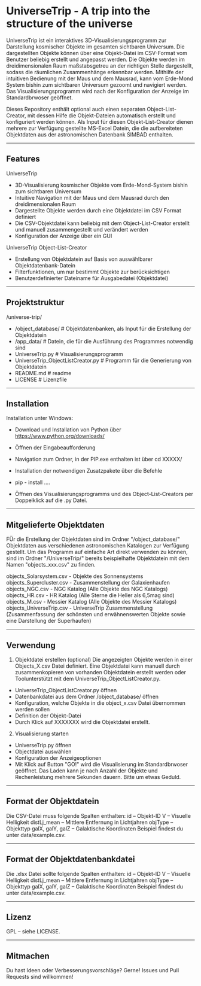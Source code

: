 # UniverseTrip - A trip into the structure of the universe

UniverseTrip ist ein interaktives 3D-Visualisierungsprogramm zur Darstellung kosmischer Objekte im gesamten sichtbaren Universum. Die dargestellten Objekte können über eine Objekt-Datei im CSV-Format vom Benutzer beliebig erstellt und angepasst werden. Die Objekte werden im dreidimensionalen Raum maßstabsgetreu an der richtigen Stelle dargestellt, sodass die räumlichen Zusammenhänge erkennbar werden. Mithilfe der intuitiven Bedienung mit der Maus und dem Mausrad, kann vom Erde-Mond System bishin zum sichtbaren Universum gezoomt und navigiert werden. Das Visualisierungsprogramm wird nach der Konfiguration der Anzeige im Standardbrwoser geöffnet.

Dieses Repository enthält optional auch einen separaten Object-List-Creator, mit dessen Hilfe die Objekt-Dateien automatisch erstellt und konfiguriert werden können. Als Input für diesen Objekt-List-Creator dienen mehrere zur Verfügung gestellte MS-Excel Datein, die die aufbereiteten Objektdaten aus der astronomischen Datenbank SIMBAD enthalten.

---

## Features

UniverseTrip
- 3D-Visualisierung kosmischer Objekte vom Erde-Mond-System bishin zum sichtbaren Universum
- Intuitive Navigation mit der Maus und dem Mausrad durch den dreidimensionalen Raum
- Dargestellte Objekte werden durch eine Objektdatei im CSV Format definiert
- Die CSV-Objektdatei kann beliebig mit dem Object-List-Creator erstellt und manuell zusammengestellt und verändert werden
- Konfiguration der Anzeige über ein GUI

UniverseTrip Object-List-Creator
- Erstellung von Objektdatein auf Basis von auswählbarer Objektdatenbank-Datein
- Filterfunktionen, um nur bestimmt Objekte zur berücksichtigen
- Benutzerdefinierter Dateiname für Ausgabedatei (Objektdatei)

---

## Projektstruktur

/universe-trip/ 
- /object_database/                    # Objektdatenbanken, als Input für die Erstellung der Objektdatein
- /app_data/                           # Datein, die für die Ausführung des Programmes notwendig sind
- UniverseTrip.py                      # Visualisierungsprogramm
- UniverseTrip_ObjectListCreator.py    # Programm für die Generierung von Objektdatein
- README.md                            # readme
- LICENSE                              # Lizenzfile

---

## Installation

Installation unter Windows:
- Download und Installation von Python über https://www.python.org/downloads/
- Öffnen der Eingabeaufforderung
- Navigation zum Ordner, in der PIP.exe enthalten ist über cd XXXXX/
- Installation der notwendigen Zusatzpakete über die Befehle
- pip - install ....


- Öffnen des Visualisierungsprogramms und des Object-List-Creators per Doppelklick auf die .py Datei.

---

## Mitgelieferte Objektdaten
FÜr die Erstellung der Objektdaten sind im Ordner "/object_database/" Objektdaten aus verschiedenen astronomischen Katalogen zur Verfügung gestellt.
Um das Programm auf einfache Art direkt verwenden zu können, sind im Ordner "/UniverseTrip/" bereits beispielhafte Objektdatein mit dem Namen "objects_xxx.csv" zu finden.  

objects_Solarsystem.csv - Objekte des Sonnensystems
objects_Supercluster.csv - Zusammenstellung der Galaxienhaufen
objects_NGC.csv - NGC Katalog (Alle Objekte des NGC Katalogs)
objects_HR.csv - HR Katalog (Alle Sterne die Heller als 6,5mag sind)
objects_M.csv - Messier Katalog (Alle Objekte des Messier Katalogs)
objects_UniverseTrip.csv - UniverseTrip Zusammenstellung (Zusammenfassung der schönsten und erwähnenswerten Objekte sowie eine Darstellung der Superhaufen)

---

## Verwendung
1. Objektdatei erstellen (optional)
Die angezeigten Objekte werden in einer Objects_X.csv Datei definiert. Eine Objektdatei kann manuell durch zusammenkopieren von vorhanden Objektdatein erstellt werden oder Toolunterstützt mit dem UniverseTrip_ObjectListCreator.py.

 - UniverseTrip_ObjectListCreator.py öffnen
 - Datenbankdatei aus dem Ordner /object_database/ öffnen
 - Konfiguration, welche Objekte in die object_x.csv Datei übernommen werden sollen
 - Definition der Objekt-Datei
 - Durch Klick auf XXXXXXX wird die Objektdatei erstellt.

2. Visualisierung starten
- UniverseTrip.py öffnen
- Objectdatei auswählen
- Konfiguration der Anzeigeoptionen
- Mit Klick auf Button "GO!" wird die Visualisierung im Standardbrwoser geöffnet. Das Laden kann je nach Anzahl der Objekte und Rechenleistung mehrere Sekunden dauern. Bitte um etwas Geduld.

---

## Format der Objektdatein
Die CSV-Datei muss folgende Spalten enthalten:
id – Objekt-ID
V – Visuelle Helligkeit
distLj_mean – Mittlere Entfernung in Lichtjahren
objType – Objekttyp
galX, galY, galZ – Galaktische Koordinaten
Beispiel findest du unter data/example.csv.

---
## Format der Objektdatenbankdatei
Die .xlsx Datei sollte folgende Spalten enthalten:
id – Objekt-ID
V – Visuelle Helligkeit
distLj_mean – Mittlere Entfernung in Lichtjahren
objType – Objekttyp
galX, galY, galZ – Galaktische Koordinaten
Beispiel findest du unter data/example.csv.

---
## Lizenz
GPL – siehe LICENSE.

---
## Mitmachen
Du hast Ideen oder Verbesserungsvorschläge? Gerne! Issues und Pull Requests sind willkommen!

